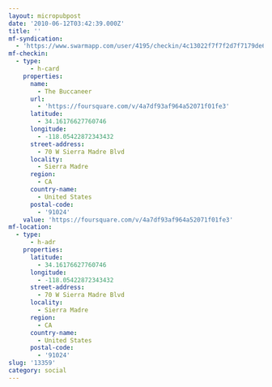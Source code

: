 ```yaml
---
layout: micropubpost
date: '2010-06-12T03:42:39.000Z'
title: ''
mf-syndication:
  - 'https://www.swarmapp.com/user/4195/checkin/4c13022f7f7f2d7f7179de68'
mf-checkin:
  - type:
      - h-card
    properties:
      name:
        - The Buccaneer
      url:
        - 'https://foursquare.com/v/4a7df93af964a52071f01fe3'
      latitude:
        - 34.16176627760746
      longitude:
        - -118.05422872343432
      street-address:
        - 70 W Sierra Madre Blvd
      locality:
        - Sierra Madre
      region:
        - CA
      country-name:
        - United States
      postal-code:
        - '91024'
    value: 'https://foursquare.com/v/4a7df93af964a52071f01fe3'
mf-location:
  - type:
      - h-adr
    properties:
      latitude:
        - 34.16176627760746
      longitude:
        - -118.05422872343432
      street-address:
        - 70 W Sierra Madre Blvd
      locality:
        - Sierra Madre
      region:
        - CA
      country-name:
        - United States
      postal-code:
        - '91024'
slug: '13359'
category: social
---
```

